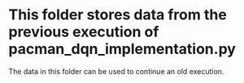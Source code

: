 <h1>This folder stores data from the previous execution of pacman_dqn_implementation.py</h1>

The data in this folder can be used to continue an old execution.